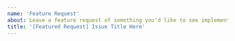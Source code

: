 ```yaml
---
name: 'Feature Request'
about: Leave a feature request of something you'd like to see implemented in Simple Commerce.
title: '[Featured Request] Issue Title Here'
---
```

